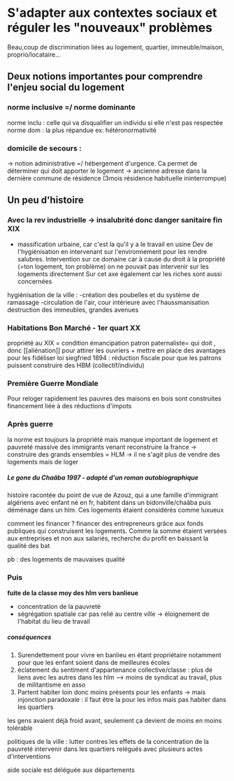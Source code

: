 # S'adapter aux contextes sociaux et réguler les "nouveaux" problèmes
Beau,coup de discrimination liées au logement, quartier, immeuble/maison, proprio/locataire...
## Deux notions importantes pour comprendre l'enjeu social du logement
### norme inclusive =/ norme dominante
norme inclu : celle qui va disqualifier un individu si elle n'est pas respectée
norme dom : la plus répandue ex: hétéronormativité

### domicile de secours : 
-> notion administrative =/ hébergement d'urgence. Ca permet de déterminer qui doit apporter le logement -> ancienne adresse dans la dernière commune de résidence (3mois résidence habituelle ininterrompue)

## Un peu d'histoire
### Avec la rev industrielle -> insalubrité donc danger sanitaire fin XIX
- massification urbaine, car c'est la qu'il y a le travail en usine
Dev de l'hygiénisation en intervenant sur l'environnement pour les rendre salubres. Intervention sur ce domaine car à cause du droit à la propriété (=ton logement, ton problème) on ne pouvait pas intervenir sur les logements directement
Sur cet axe également car les riches sont aussi concernées

hygiénisation de la ville : 
-création des poubelles et du système de ramassage
-circulation de l'air, cour intérieure avec l'haussmanisation
	destruction des immeubles, grandes avenues 

### Habitations Bon Marché - 1er quart XX
propriété au XIX = condition émancipation
patron paternaliste= qui doit , donc [[aliénation]] pour attirer les ouvriers + mettre en place des avantages pour les fidéliser
loi siegfried 1894 : réduction fiscale pour que les patrons puissent construire des HBM (collectif/individu)

### Première Guerre Mondiale
Pour reloger rapidement les pauvres des maisons en bois sont construites
financement liée à des réductions d'impots

### Après guerre
la norme est toujours la propriété mais manque important de logement et pauvreté massive des immigrants venant reconstruire la france
-> construire des grands ensembles = HLM -> il ne s'agit plus de vendre des logements mais de loger

##### Le gone du Chaâba 1997 - adapté d'un roman autobiographique
histoire racontée du point de vue de Azouz, qui a une famille d'immigrant algériens avec enfant né en fr, habitent dans un bidonville/chaâba puis déménage dans un hlm. Ces logements étaient considérés comme luxueux

comment les financer ?
financer des entrepreneurs grâce aux fonds publiques qui construisent les logements. Comme la somme étaient versées aux entreprises et non aux salariés, recherche du profit en baissant la qualité des bat

pb : des logements de mauvaises qualité

### Puis
**fuite de la classe moy des hlm vers banlieue**
- concentration de la pauvreté
-  ségrégation spatiale car pas relié au centre ville -> éloignement de l'habitat du lieu de travail

##### conséquences
1. Surendettement pour vivre en banlieu en étant propriétaire notamment pour que les enfant soient dans de meilleures écoles
2. éclatement du sentiment d'appartenance collective/classe : plus de liens avec les autres dans les hlm --> moins de syndicat au travail, plus de militantisme en asso
3. Partent habiter loin donc moins présents pour les enfants -> mais injonction paradoxale : il faut être la pour les infos mais pas habiter dans les quartiers

les gens avaient déjà froid avant, seulement ça devient de moins en moins tolérable

politiques de la ville : lutter contres les effets de la concentration de la pauvreté
	intervenir dans les quartiers relégués avec plusieurs actes d'interventions


aide sociale est déléguée aux départements 

